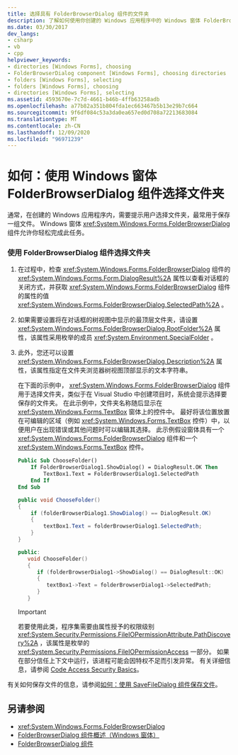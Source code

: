 ```yaml
---
title: 选择具有 FolderBrowserDialog 组件的文件夹
description: 了解如何使用你创建的 Windows 应用程序中的 Windows 窗体 FolderBrowserDialog 组件来提示用户选择文件夹。
ms.date: 03/30/2017
dev_langs:
- csharp
- vb
- cpp
helpviewer_keywords:
- directories [Windows Forms], choosing
- FolderBrowserDialog component [Windows Forms], choosing directories
- folders [Windows Forms], selecting
- folders [Windows Forms], choosing
- directories [Windows Forms], selecting
ms.assetid: 4593670e-7c7d-4661-b46b-4ffb63258adb
ms.openlocfilehash: a77b82a351b804fda1ec663467b5b13e29b7c664
ms.sourcegitcommit: 9f6df084c53a3da0ea657ed0d708a72213683084
ms.translationtype: MT
ms.contentlocale: zh-CN
ms.lasthandoff: 12/09/2020
ms.locfileid: "96971239"
---
```

# <a name="how-to-choose-folders-with-the-windows-forms-folderbrowserdialog-component"></a>如何：使用 Windows 窗体 FolderBrowserDialog 组件选择文件夹

通常，在创建的 Windows 应用程序内，需要提示用户选择文件夹，最常用于保存一组文件。 Windows 窗体 <xref:System.Windows.Forms.FolderBrowserDialog> 组件允许你轻松完成此任务。

### <a name="to-choose-folders-with-the-folderbrowserdialog-component"></a>使用 FolderBrowserDialog 组件选择文件夹

1. 在过程中，检查 <xref:System.Windows.Forms.FolderBrowserDialog> 组件的 <xref:System.Windows.Forms.Form.DialogResult%2A> 属性以查看对话框的关闭方式，并获取 <xref:System.Windows.Forms.FolderBrowserDialog> 组件的属性的值 <xref:System.Windows.Forms.FolderBrowserDialog.SelectedPath%2A> 。

2. 如果需要设置将在对话框的树视图中显示的最顶层文件夹，请设置 <xref:System.Windows.Forms.FolderBrowserDialog.RootFolder%2A> 属性，该属性采用枚举的成员 <xref:System.Environment.SpecialFolder> 。

3. 此外，您还可以设置 <xref:System.Windows.Forms.FolderBrowserDialog.Description%2A> 属性，该属性指定在文件夹浏览器树视图顶部显示的文本字符串。

    在下面的示例中， <xref:System.Windows.Forms.FolderBrowserDialog> 组件用于选择文件夹，类似于在 Visual Studio 中创建项目时，系统会提示选择要保存的文件夹。 在此示例中，文件夹名称随后显示在 <xref:System.Windows.Forms.TextBox> 窗体上的控件中。 最好将该位置放置在可编辑的区域（例如 <xref:System.Windows.Forms.TextBox> 控件）中，以便用户在出现错误或其他问题时可以编辑其选择。 此示例假设窗体具有一个 <xref:System.Windows.Forms.FolderBrowserDialog> 组件和一个 <xref:System.Windows.Forms.TextBox> 控件。

    ```vb
    Public Sub ChooseFolder()
        If FolderBrowserDialog1.ShowDialog() = DialogResult.OK Then
            TextBox1.Text = FolderBrowserDialog1.SelectedPath
        End If
    End Sub
    ```

    ```csharp
    public void ChooseFolder()
    {
        if (folderBrowserDialog1.ShowDialog() == DialogResult.OK)
        {
            textBox1.Text = folderBrowserDialog1.SelectedPath;
        }
    }
    ```

    ```cpp
    public:
       void ChooseFolder()
       {
          if (folderBrowserDialog1->ShowDialog() == DialogResult::OK)
          {
             textBox1->Text = folderBrowserDialog1->SelectedPath;
          }
       }
    ```

    > [!IMPORTANT]
    > 若要使用此类，程序集需要由属性授予的权限级别 <xref:System.Security.Permissions.FileIOPermissionAttribute.PathDiscovery%2A> ，该属性是枚举的 <xref:System.Security.Permissions.FileIOPermissionAccess> 一部分。 如果在部分信任上下文中运行，该进程可能会因特权不足而引发异常。 有关详细信息，请参阅 [Code Access Security Basics](/dotnet/framework/misc/code-access-security-basics)。

有关如何保存文件的信息，请参阅[如何：使用 SaveFileDialog 组件保存文件](how-to-save-files-using-the-savefiledialog-component.md)。

## <a name="see-also"></a>另请参阅

- <xref:System.Windows.Forms.FolderBrowserDialog>
- [FolderBrowserDialog 组件概述（Windows 窗体）](folderbrowserdialog-component-overview-windows-forms.md)
- [FolderBrowserDialog 组件](folderbrowserdialog-component-windows-forms.md)
